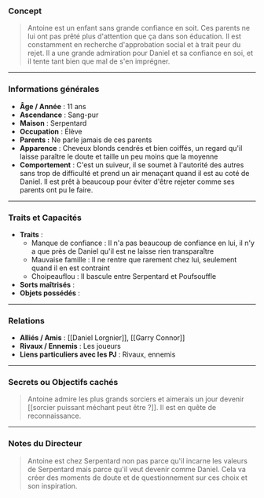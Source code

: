 ### Concept
> Antoine est un enfant sans grande confiance en soit. Ces parents ne lui ont pas prêté plus d'attention que ça dans son éducation. Il est constamment en recherche d'approbation social et à trait peur du rejet. Il a une grande admiration pour Daniel et sa confiance en soi, et il tente tant bien que mal de s'en imprégner.

---

### Informations générales
- **Âge / Année** : 11 ans
- **Ascendance** : Sang-pur
- **Maison** : Serpentard
- **Occupation** : Élève
- **Parents :** Ne parle jamais de ces parents
- **Apparence** : Cheveux blonds cendrés et bien coiffés, un regard qu'il laisse paraître le doute et taille un peu moins que la moyenne
- **Comportement** : C'est un suiveur, il se soumet à l'autorité des autres sans trop de difficulté et prend un air menaçant quand il est au coté de Daniel. Il est prêt à beaucoup pour éviter d'être rejeter comme ses parents ont pu le faire.

---

### Traits et Capacités
- **Traits** : 
	- Manque de confiance : Il n'a pas beaucoup de confiance en lui, il n'y a que près de Daniel qu'il est ne laisse rien transparaître
	- Mauvaise famille : Il ne rentre que rarement chez lui, seulement quand il en est contraint
	- Choipeauflou : Il bascule entre Serpentard et Poufsouffle
- **Sorts maîtrisés** : 
- **Objets possédés** : 

---

### Relations
- **Alliés / Amis** : [[Daniel Lorgnier]], [[Garry Connor]]
- **Rivaux / Ennemis** : Les joueurs
- **Liens particuliers avec les PJ** : Rivaux, ennemis

---

### Secrets ou Objectifs cachés
> Antoine admire les plus grands sorciers et aimerais un jour devenir [[sorcier puissant méchant peut être ?]]. Il est en quête de reconnaissance.

---

### Notes du Directeur
> Antoine est chez Serpentard non pas parce qu'il incarne les valeurs de Serpentard mais parce qu'il veut devenir comme Daniel. Cela va créer des moments de doute et de questionnement sur ces choix et son inspiration.


